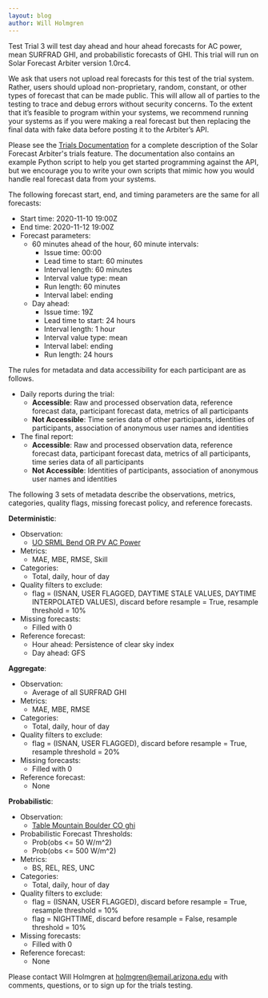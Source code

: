 ```yaml
---
layout: blog
author: Will Holmgren
---
```


Test Trial 3 will test day ahead and hour ahead forecasts for AC power, mean SURFRAD GHI, and probabilistic forecasts of GHI. This trial will run on Solar Forecast Arbiter version 1.0rc4.

We ask that users not upload real forecasts for this test of the trial system. Rather, users should upload non-proprietary, random, constant, or other types of forecast that can be made public. This will allow all of parties to the testing to trace and debug errors without security concerns. To the extent that it’s feasible to program within your systems, we recommend running your systems as if you were making a real forecast but then replacing the final data with fake data before posting it to the Arbiter’s API.

Please see the [Trials Documentation](https://solarforecastarbiter.org/2020/02/12/Trials-Testing.html) for a complete description of the Solar Forecast Arbiter's trials feature. The documentation also contains an example Python script to help you get started programming against the API, but we encourage you to write your own scripts that mimic how you would handle real forecast data from your systems.

The following forecast start, end, and timing parameters are the same for all forecasts:

* Start time: 2020-11-10 19:00Z
* End time: 2020-11-12 19:00Z
* Forecast parameters:
  * 60 minutes ahead of the hour, 60 minute intervals:
    * Issue time: 00:00
    * Lead time to start: 60 minutes
    * Interval length: 60 minutes
    * Interval value type: mean
    * Run length: 60 minutes
    * Interval label: ending
  * Day ahead:
    * Issue time: 19Z
    * Lead time to start: 24 hours
    * Interval length: 1 hour
    * Interval value type: mean
    * Interval label: ending
    * Run length: 24 hours

The rules for metadata and data accessibility for each participant are as follows.

* Daily reports during the trial:
  * **Accessible**: Raw and processed observation data, reference forecast data, participant forecast data, metrics of all participants
  * **Not Accessible**: Time series data of other participants, identities of participants, association of anonymous user names and identities
* The final report:
  * **Accessible**: Raw and processed observation data, reference forecast data, participant forecast data, metrics of all participants, time series data of all participants
  * **Not Accessible**: Identities of participants, association of anonymous user names and identities

The following 3 sets of metadata describe the observations, metrics, categories, quality flags, missing forecast policy, and reference forecasts.

**Deterministic**:

* Observation:
  * [UO SRML Bend OR PV AC Power](https://dashboard.solarforecastarbiter.org/observations/c8d69834-a5ec-11ea-a9ae-0a580a820181)
* Metrics:
  * MAE, MBE, RMSE, Skill
* Categories:
  * Total, daily, hour of day
* Quality filters to exclude:
  * flag = (ISNAN, USER FLAGGED, DAYTIME STALE VALUES, DAYTIME INTERPOLATED VALUES), discard before resample = True, resample threshold = 10%
* Missing forecasts:
  * Filled with 0
* Reference forecast:
  * Hour ahead: Persistence of clear sky index
  * Day ahead: GFS

**Aggregate**:

* Observation:
  * Average of all SURFRAD GHI
* Metrics:
  * MAE, MBE, RMSE
* Categories:
  * Total, daily, hour of day
* Quality filters to exclude:
  * flag = (ISNAN, USER FLAGGED), discard before resample = True, resample threshold = 20%
* Missing forecasts:
  * Filled with 0
* Reference forecast:
  * None

**Probabilistic**:

* Observation:
  * [Table Mountain Boulder CO ghi](https://dashboard.solarforecastarbiter.org/observations/9dfe124a-7e49-11e9-98c3-0a580a8003e9)
* Probabilistic Forecast Thresholds:
  * Prob(obs <= 50 W/m^2)
  * Prob(obs <= 500 W/m^2)
* Metrics:
  * BS, REL, RES, UNC
* Categories:
  * Total, daily, hour of day
* Quality filters to exclude:
  * flag = (ISNAN, USER FLAGGED), discard before resample = True, resample threshold = 10%
  * flag = NIGHTTIME, discard before resample = False, resample threshold = 10%
* Missing forecasts:
  * Filled with 0
* Reference forecast:
  * None


Please contact Will Holmgren at
[holmgren@email.arizona.edu](mailto:holmgren@email.arizona.edu) with
comments, questions, or to sign up for the trials testing.